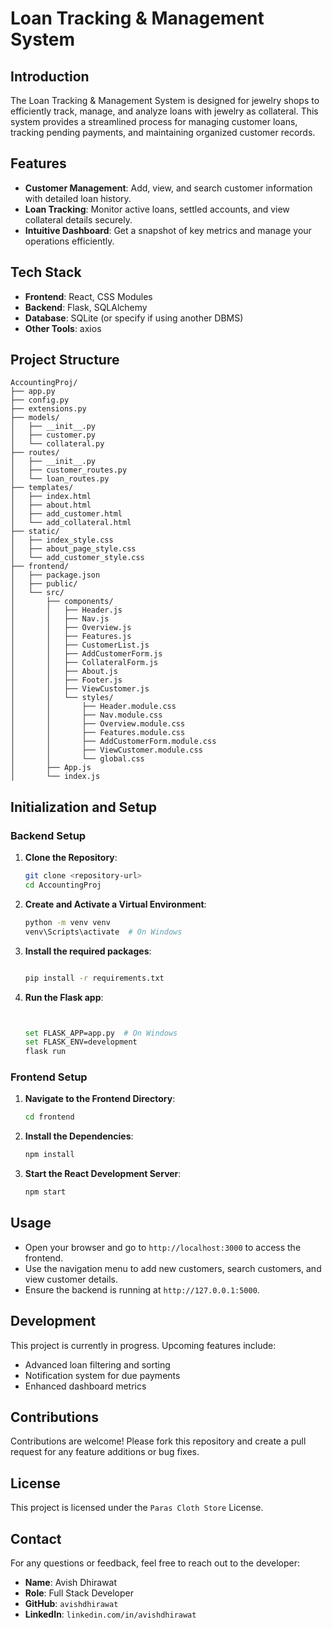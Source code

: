 # Loan Tracking & Management System

## Introduction
The Loan Tracking & Management System is designed for jewelry shops to efficiently track, manage, and analyze loans with jewelry as collateral. This system provides a streamlined process for managing customer loans, tracking pending payments, and maintaining organized customer records.

## Features
- **Customer Management**: Add, view, and search customer information with detailed loan history.
- **Loan Tracking**: Monitor active loans, settled accounts, and view collateral details securely.
- **Intuitive Dashboard**: Get a snapshot of key metrics and manage your operations efficiently.

## Tech Stack
- **Frontend**: React, CSS Modules
- **Backend**: Flask, SQLAlchemy
- **Database**: SQLite (or specify if using another DBMS)
- **Other Tools**: axios

## Project Structure
```plaintext
AccountingProj/
├── app.py
├── config.py
├── extensions.py
├── models/
│   ├── __init__.py
│   ├── customer.py
│   └── collateral.py
├── routes/
│   ├── __init__.py
│   ├── customer_routes.py
│   └── loan_routes.py
├── templates/
│   ├── index.html
│   ├── about.html
│   ├── add_customer.html
│   └── add_collateral.html
├── static/
│   ├── index_style.css
│   ├── about_page_style.css
│   └── add_customer_style.css
├── frontend/
│   ├── package.json
│   ├── public/
│   └── src/
│       ├── components/
│       │   ├── Header.js
│       │   ├── Nav.js
│       │   ├── Overview.js
│       │   ├── Features.js
│       │   ├── CustomerList.js
│       │   ├── AddCustomerForm.js
│       │   ├── CollateralForm.js
│       │   ├── About.js
│       │   ├── Footer.js
│       │   ├── ViewCustomer.js
│       │   └── styles/
│       │       ├── Header.module.css
│       │       ├── Nav.module.css
│       │       ├── Overview.module.css
│       │       ├── Features.module.css
│       │       ├── AddCustomerForm.module.css
│       │       ├── ViewCustomer.module.css
│       │       └── global.css
│       ├── App.js
│       └── index.js
```
## Initialization and Setup

### Backend Setup
1. **Clone the Repository**:
   ```bash
   git clone <repository-url>
   cd AccountingProj

2. **Create and Activate a Virtual Environment**:

   ```bash
   python -m venv venv
   venv\Scripts\activate  # On Windows

3. **Install the required packages**:

   ```bash

   pip install -r requirements.txt

4. **Run the Flask app**:

   ```bash


   set FLASK_APP=app.py  # On Windows
   set FLASK_ENV=development
   flask run

### Frontend Setup

1. **Navigate to the Frontend Directory**:

    ```bash
    cd frontend
    ```

2. **Install the Dependencies**:

    ```bash
    npm install
    ```

3. **Start the React Development Server**:

    ```bash
    npm start
    ```

## Usage

- Open your browser and go to `http://localhost:3000` to access the frontend.
- Use the navigation menu to add new customers, search customers, and view customer details.
- Ensure the backend is running at `http://127.0.0.1:5000`.

## Development

This project is currently in progress. Upcoming features include:

- Advanced loan filtering and sorting
- Notification system for due payments
- Enhanced dashboard metrics

## Contributions

Contributions are welcome! Please fork this repository and create a pull request for any feature additions or bug fixes.

## License

This project is licensed under the `Paras Cloth Store` License.

## Contact

For any questions or feedback, feel free to reach out to the developer:

- **Name**: Avish Dhirawat
- **Role**: Full Stack Developer
- **GitHub**: `avishdhirawat`
- **LinkedIn**: `linkedin.com/in/avishdhirawat`



